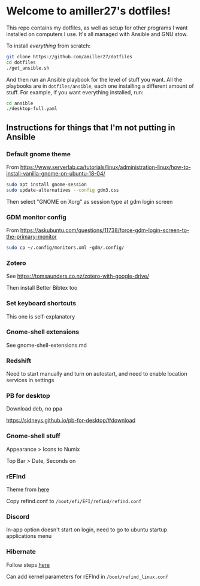 # Welcome to amiller27's dotfiles!

This repo contains my dotfiles, as well as setup for other programs I want installed on computers I use.  It's all managed with Ansible and GNU stow.

To install _everything_ from scratch:

```bash
git clone https://github.com/amiller27/dotfiles
cd dotfiles
./get_ansible.sh
```

And then run an Ansible playbook for the level of stuff you want.  All the playbooks are in `dotfiles/ansible`, each one installing a different amount of stuff.  For example, if you want everything installed, run:

```bash
cd ansible
./desktop-full.yaml
```

## Instructions for things that I'm not putting in Ansible

### Default gnome theme

From <https://www.serverlab.ca/tutorials/linux/administration-linux/how-to-install-vanilla-gnome-on-ubuntu-18-04/>

```bash
sudo apt install gnome-session
sudo update-alternatives --config gdm3.css
```

Then select "GNOME on Xorg" as session type at gdm login screen

### GDM monitor config

From <https://askubuntu.com/questions/11738/force-gdm-login-screen-to-the-primary-monitor>

```bash
sudo cp ~/.config/monitors.xml ~gdm/.config/
```

### Zotero

See <https://tomsaunders.co.nz/zotero-with-google-drive/>

Then install Better Bibtex too

### Set keyboard shortcuts

This one is self-explanatory

### Gnome-shell extensions

See gnome-shell-extensions.md

### Redshift

Need to start manually and turn on autostart, and need to enable location services in settings

### PB for desktop

Download deb, no ppa

<https://sidneys.github.io/pb-for-desktop/#download>

### Gnome-shell stuff

Appearance > Icons to Numix

Top Bar > Date, Seconds on

### rEFInd

Theme from [here](https://github.com/andersfischernielsen/rEFInd-minimal-black)

Copy refind.conf to `/boot/efi/EFI/refind/refind.conf`

### Discord

In-app option doesn't start on login, need to go to ubuntu startup applications menu

### Hibernate

Follow steps [here](https://askubuntu.com/questions/1053134/hibernation-in-18-04)

Can add kernel parameters for rEFInd in `/boot/refind_linux.conf`
